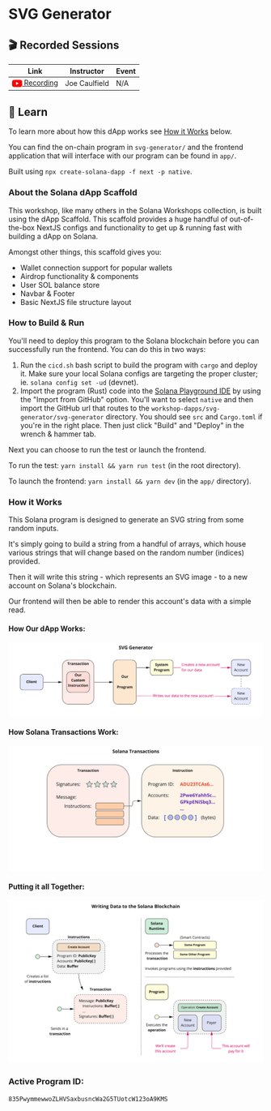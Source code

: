 # SVG Generator

## 🎬 Recorded Sessions
| Link | Instructor | Event |
| ---- | ---------- | ----- |
| [<img src="https://raw.githubusercontent.com/Solana-Workshops/.github/main/.docs/youtube-icon.png" alt="youtube" width="20" align="center"/> Recording](https://youtu.be/bf5wJcuMlaA) | Joe Caulfield | N/A |

## 📗 Learn

To learn more about how this dApp works see [How it Works](#how-it-works) below.   
   
You can find the on-chain program in `svg-generator/` and the frontend application that will interface with our program can be found in `app/`.   
   
Built using `npx create-solana-dapp -f next -p native`.   

### About the Solana dApp Scaffold
This workshop, like many others in the Solana Workshops collection, is built using the dApp Scaffold. This scaffold provides a huge handful of out-of-the-box NextJS configs and functionality to get up & running fast with building a dApp on Solana.   
   
Amongst other things, this scaffold gives you:
* Wallet connection support for popular wallets
* Airdrop functionality & components
* User SOL balance store
* Navbar & Footer
* Basic NextJS file structure layout

### How to Build & Run

You'll need to deploy this program to the Solana blockchain before you can successfully run the frontend. You can do this in two ways:
1. Run the `cicd.sh` bash script to build the program with `cargo` and deploy it. Make sure your local Solana configs are targeting the proper cluster; ie. `solana config set -ud` (devnet).
2. Import the program (Rust) code into the [Solana Playground IDE](https://beta.solpg.io) by using the "Import from GitHub" option. You'll want to select `native` and then import the GitHub url that routes to the `workshop-dapps/svg-generator/svg-generator` directory. You should see `src` and `Cargo.toml` if you're in the right place. Then just click "Build" and "Deploy" in the wrench & hammer tab.
   
Next you can choose to run the test or launch the frontend.   
   
To run the test: `yarn install && yarn run test` (in the root directory).   
   
To launch the frontend: `yarn install && yarn dev` (in the `app/` directory).

### How it Works

This Solana program is designed to generate an SVG string from some random inputs.   
   
It's simply going to build a string from a handful of arrays, which house various strings that will change based on the random number (indices) provided.   

Then it will write this string - which represents an SVG image - to a new account on Solana's blockchain.   
   
Our frontend will then be able to render this account's data with a simple read.

#### How Our dApp Works:
![](./svg_generator.jpg)
#### How Solana Transactions Work:
![](./solana_transactions.jpg)
#### Putting it all Together:
![](./writing_data.jpg)

### Active Program ID:
```shell
835PwymmewwoZLHVSaxbusncWa2G5TUotcW123oA9KMS
```